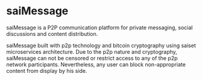 # saiMessage

saiMessage is a P2P communication platform for private messaging, social discussions and content distribution.

saiMessage built with p2p technology and bitcoin cryptography using saiset microservices architecture.
Due to the p2p nature and cryptography, saiMessage can not be censored or restrict access to any of the p2p network participants.
Nevertheless, any user can block non-appropriate content from display by his side.
